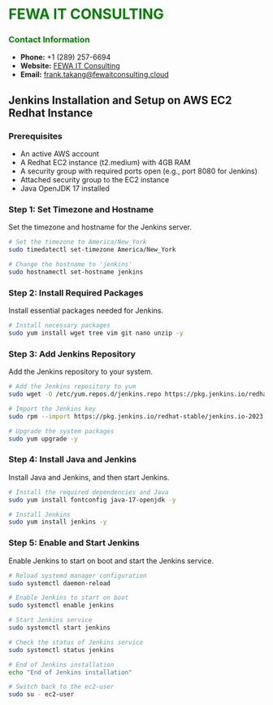 # **<span style="color:green">FEWA IT CONSULTING</span>**

### **<span style="color:green">Contact Information</span>**
- **Phone:** +1 (289) 257-6694
- **Website:** [FEWA IT Consulting](https://fewaitconsulting.cloud/)
- **Email:** [frank.takang@fewaitconsulting.cloud](mailto:frank.takang@fewaitconsulting.cloud)

## **Jenkins Installation and Setup on AWS EC2 Redhat Instance**

### **Prerequisites**
- An active AWS account
- A Redhat EC2 instance (t2.medium) with 4GB RAM
- A security group with required ports open (e.g., port 8080 for Jenkins)
- Attached security group to the EC2 instance
- Java OpenJDK 17 installed

### **Step 1: Set Timezone and Hostname**

Set the timezone and hostname for the Jenkins server.

```sh
# Set the timezone to America/New_York
sudo timedatectl set-timezone America/New_York

# Change the hostname to 'jenkins'
sudo hostnamectl set-hostname jenkins
```

### **Step 2: Install Required Packages**

Install essential packages needed for Jenkins.

```sh
# Install necessary packages
sudo yum install wget tree vim git nano unzip -y
```

### **Step 3: Add Jenkins Repository**

Add the Jenkins repository to your system.

```sh
# Add the Jenkins repository to yum
sudo wget -O /etc/yum.repos.d/jenkins.repo https://pkg.jenkins.io/redhat-stable/jenkins.repo

# Import the Jenkins key
sudo rpm --import https://pkg.jenkins.io/redhat-stable/jenkins.io-2023.key

# Upgrade the system packages
sudo yum upgrade -y
```

### **Step 4: Install Java and Jenkins**

Install Java and Jenkins, and then start Jenkins.

```sh
# Install the required dependencies and Java
sudo yum install fontconfig java-17-openjdk -y

# Install Jenkins
sudo yum install jenkins -y
```

### **Step 5: Enable and Start Jenkins**

Enable Jenkins to start on boot and start the Jenkins service.

```sh
# Reload systemd manager configuration
sudo systemctl daemon-reload

# Enable Jenkins to start on boot
sudo systemctl enable jenkins

# Start Jenkins service
sudo systemctl start jenkins

# Check the status of Jenkins service
sudo systemctl status jenkins

# End of Jenkins installation
echo "End of Jenkins installation"

# Switch back to the ec2-user
sudo su - ec2-user
```
